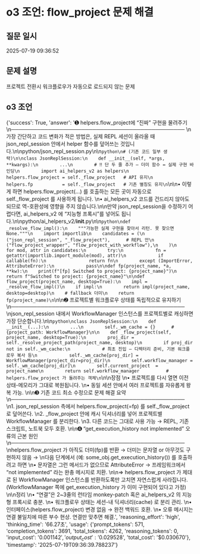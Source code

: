 # o3 조언: flow_project 문제 해결

## 질문 일시
2025-07-19 09:36:52

## 문제 설명
프로젝트 전환시 워크플로우가 자동으로 로드되지 않는 문제

## o3 조언
{'success': True, 'answer': '➊ helpers.flow_project에 “진짜” 구현을 물려주기  \n───────────────────────────────────────────────  \n가장 간단하고 코드 변화가 적은 방법은, 실제 REPL 세션이 올라올 때 json_repl_session 안에서 helper 함수를 덮어쓰는 것입니다.\n\npython/json_repl_session.py\n\n```python\n# (기존 코드 일부 생략)\n\nclass JsonReplSession:\n    def __init__(self, *args, **kwargs):\n        ...\n        # ‼️ 단 두 줄 추가 – 더미 함수 ↔ 실제 구현 바인딩\n        import ai_helpers_v2 as helpers\n        helpers.flow_project = self._flow_project   # API 유지\n        helpers.fp           = self._flow_project   # 기존 별칭도 유지\n```\n\n• 이렇게 하면 helpers.flow_project(…) 를 호출하는 모든 곳이 자동으로 self._flow_project 를 사용하게 됩니다.  \n• ai_helpers_v2 코드를 건드리지 않아도 되므로 역-호환성에 영향을 주지 않습니다.\n\n만약 json_repl_session을 수정하기 어렵다면, ai_helpers_v2 에 “지능형 프록시”를 넣어도 됩니다.\n\npython/ai_helpers_v2/__init__.py\n\n```python\ndef _resolve_flow_impl():\n    """가능한 실제 구현을 찾아서 리턴. 못 찾으면 None."""\n    import importlib\n    candidates = (\n        ("json_repl_session", "_flow_project"),      # REPL 안\n        ("flow_project_wrapper", "flow_project_with_workflow"),\n    )\n    for mod, attr in candidates:\n        try:\n            fn = getattr(importlib.import_module(mod), attr)\n            if callable(fn):\n                return fn\n        except (ImportError, AttributeError):\n            pass\n\ndef fp(project_name, *a, **kw):\n    print(f"[fp] Switched to project: {project_name}")\n    return f"Switched to project: {project_name}"\n\ndef flow_project(project_name, desktop=True):\n    impl = _resolve_flow_impl()\n    if impl:\n        return impl(project_name, desktop=desktop)\n    # fallback 더미\n    return fp(project_name)\n```\n\n➋ 프로젝트별 워크플로우 상태를 독립적으로 유지하기  \n───────────────────────────────────────────────  \njson_repl_session 내에서 WorkflowManager 인스턴스를 프로젝트별로 캐싱하면 가장 단순합니다.\n\n```python\nclass JsonReplSession:\n    def __init__(...):\n        ...\n        self._wm_cache = {}      # {project_path: WorkflowManager}\n\n    def _flow_project(self, project_name, desktop=True):\n        proj_dir = self._resolve_project_path(project_name, desktop)\n        if proj_dir not in self._wm_cache:\n            # 최초 진입 – 디렉터리 준비, 기본 워크플로우 복사 등\n            self._wm_cache[proj_dir] = WorkflowManager(project_dir=proj_dir)\n        self.workflow_manager = self._wm_cache[proj_dir]\n        self.current_project  = project_name\n        return self.workflow_manager          # helpers.flow_project 가 돌려주는 객체\n```\n\n장점  \n• 프로젝트를 다시 열면 이전 상태-메모리가 그대로 복원됩니다.  \n• 동일 세션 안에서 여러 프로젝트를 자유롭게 왕복 가능.  \n\n➌ 기존 코드 최소 수정으로 문제 해결 요약  \n───────────────────────────────────────────────  \n1. json_repl_session 측에서 helpers.flow_project(=fp) 를 self._flow_project 로 덮어쓴다.  \n2. _flow_project 안에 캐시 딕셔너리를 넣어 프로젝트별 WorkflowManager 를 분리한다.  \n3. 다른 코드는 그대로 사용 가능 → REPL, 기존 스크립트, 노트북 모두 호환.  \n\n➍ “get_execution_history not implemented” 오류의 근본 원인  \n───────────────────────────────────────────────  \nhelpers.flow_project 가 아직도 더미(fp)를 반환 → 더미는 문자열 or 아무것도 구현하지 않음 →  \n다음 단계에서 (예: some_obj.get_execution_history()) 를 호출하려고 하면  \n• 문자열은 그런 메서드가 없으므로 AttributeError → 프레임워크에서 “not implemented” 라는 완충 메시지로 치환.  \n\n⇒ helpers.flow_project 가 제대로 된 WorkflowManager 인스턴스를 반환하도록만 고치면 자연스럽게 사라집니다. (WorkflowManager 쪽에 get_execution_history 가 이미 구현되어 있다고 가정)  \n\n정리  \n• “연결”은 2~3줄의 런타임 monkey-patch 혹은 ai_helpers_v2 의 지능형 프록시로 충분.  \n• 워크플로우 상태는 세션-내 딕셔너리(cache) 로 분리 관리.  \n• 인터페이스(helpers.flow_project) 변경 없음 → 완전 백워드 호환.  \n• 오류 메시지는 연결 불일치에 따른 부수 현상. 연결만 맞추면 해결.', 'reasoning_effort': 'high', 'thinking_time': '66.27초', 'usage': {'prompt_tokens': 571, 'completion_tokens': 3691, 'total_tokens': 4262, 'reasoning_tokens': 0, 'input_cost': '$0.001142', 'output_cost': '$0.029528', 'total_cost': '$0.030670'}, 'timestamp': '2025-07-19T09:36:39.788237'}
